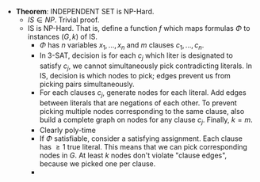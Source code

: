 - **Theorem**: INDEPENDENT SET is NP-Hard.
	- $IS \in NP$. Trivial proof.
	- IS is NP-Hard. That is, define a function $f$ which maps formulas $\Phi$ to instances $(G,k)$ of IS.
		- $\Phi$ has $n$ variables $x_1, \dots, x_n$ and $m$ clauses $c_1, \dots, c_n$.
		- In 3-SAT, decision is for each $c_j$ which liter is designated to satisfy $c_j$, we cannot simultaneously pick contradicting literals. In IS, decision is which nodes to pick; edges prevent us from picking pairs simultaneously.
		- For each clauses $c_j$, generate nodes for each literal. Add edges between literals that are negations of each other. To prevent picking multiple nodes corresponding to the same clause, also build a complete graph on nodes for any clause $c_j$. Finally, $k = m$.
		- Clearly poly-time
		- If $\Phi$ satisfiable, consider a satisfying assignment. Each clause has $\ge 1$ true literal. This means that we can pick corresponding nodes in $G$. At least $k$ nodes don't violate "clause edges", because we picked one per clause.
		-